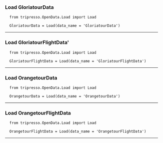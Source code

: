 ### Load GloriatourData
      from tripresso.OpenData.Load import Load

      GloriatourData = Load(data_name = 'GloriatourData')
        
-----------------------------------------------------------------
### Load GloriatourFlightData'
      from tripresso.OpenData.Load import Load

      GloriatourFlightData = Load(data_name = 'GloriatourFlightData')
        
-----------------------------------------------------------------
### Load OrangetourData
      from tripresso.OpenData.Load import Load

      OrangetourData = Load(data_name = 'OrangetourData')
        
-----------------------------------------------------------------
### Load OrangetourFlightData
      from tripresso.OpenData.Load import Load

      OrangetourFlightData = Load(data_name = 'OrangetourFlightData')
        
-----------------------------------------------------------------
